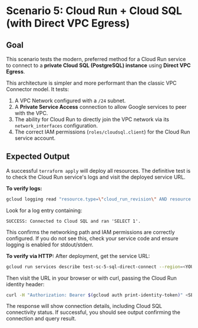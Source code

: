 # Scenario 5: Cloud Run + Cloud SQL (with Direct VPC Egress)

## Goal
This scenario tests the modern, preferred method for a Cloud Run service to connect to a **private Cloud SQL (PostgreSQL) instance** using **Direct VPC Egress**.

This architecture is simpler and more performant than the classic VPC Connector model. It tests:
1.  A VPC Network configured with a `/24` subnet.
2.  A **Private Service Access** connection to allow Google services to peer with the VPC.
3.  The ability for Cloud Run to directly join the VPC network via its `network_interfaces` configuration.
4.  The correct IAM permissions (`roles/cloudsql.client`) for the Cloud Run service account.

## Expected Output
A successful `terraform apply` will deploy all resources. The definitive test is to check the Cloud Run service's logs and visit the deployed service URL.

**To verify logs:**
```bash
gcloud logging read "resource.type=\"cloud_run_revision\" AND resource.labels.service_name=\"test-sc-5-sql-direct-connect\" AND severity>=DEFAULT" --project=<YOUR_PROJECT_ID> --limit=10 --format='value(textPayload)'
```
Look for a log entry containing:
```
SUCCESS: Connected to Cloud SQL and ran 'SELECT 1'.
```
This confirms the networking path and IAM permissions are correctly configured. If you do not see this, check your service code and ensure logging is enabled for stdout/stderr.

**To verify via HTTP:**
After deployment, get the service URL:
```bash
gcloud run services describe test-sc-5-sql-direct-connect --region=<YOUR_REGION> --project=<YOUR_PROJECT_ID> --format='value(status.url)'
```
Then visit the URL in your browser or with curl, passing the Cloud Run identity header:
```bash
curl -H "Authorization: Bearer $(gcloud auth print-identity-token)" <SERVICE_URL>
```
The response will show connection details, including Cloud SQL connectivity status. If successful, you should see output confirming the connection and query result.